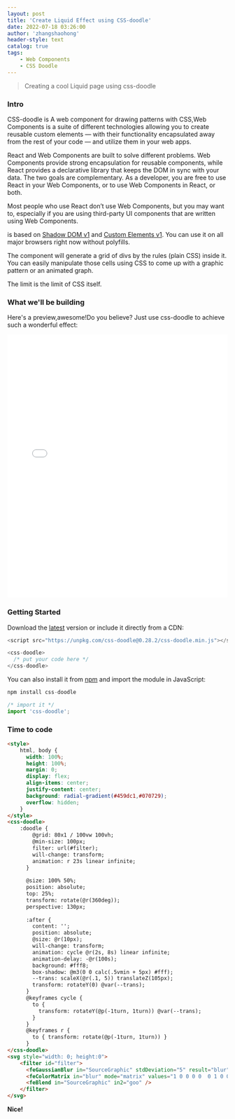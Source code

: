 ```yaml
---
layout: post
title: 'Create Liquid Effect using CSS-doodle'
date: 2022-07-18 03:26:00
author: 'zhangshaohong'
header-style: text
catalog: true
tags:
    - Web Components
    - CSS Doodle
---
```


> Creating a cool Liquid page using css-doodle

### Intro

CSS-doodle is A web component for drawing patterns with CSS,Web Components is a suite of different technologies allowing you to create reusable custom elements — with their functionality encapsulated away from the rest of your code — and utilize them in your web apps.

React and Web Components are built to solve different problems. Web Components provide strong encapsulation for reusable components, while React provides a declarative library that keeps the DOM in sync with your data. The two goals are complementary. As a developer, you are free to use React in your Web Components, or to use Web Components in React, or both.

Most people who use React don’t use Web Components, but you may want to, especially if you are using third-party UI components that are written using Web Components.

<css-doodle /> is based on [Shadow DOM v1](https://web.dev/shadowdom-v1/) and [Custom Elements v1](https://html.spec.whatwg.org/multipage/custom-elements.html#custom-elements). You can use it on all major browsers right now without polyfills.

The component will generate a grid of divs by the rules (plain CSS) inside it. You can easily manipulate those cells using CSS to come up with a graphic pattern or an animated graph.

The limit is the limit of CSS itself.

### What we'll be building

Here's a preview,awesome!Do you believe? Just use css-doodle to achieve such a wonderful effect:

<iframe width="100%" height="600" src="/html/water.html" frameborder="0" allowfullscreen></iframe>

### Getting Started

Download the [latest](https://cdn.jsdelivr.net/npm/css-doodle@0.28.2/css-doodle.min.js) version or include it directly from a CDN:

```javascript
<script src="https://unpkg.com/css-doodle@0.28.2/css-doodle.min.js"></script>

<css-doodle>
  /* put your code here */
</css-doodle>
```

You can also install it from [npm](http://npmjs.org/package/css-doodle) and import the module in JavaScript:

```javascript
npm install css-doodle

/* import it */
import 'css-doodle';
```

### Time to code

```html
<style>
    html, body { 
      width: 100%;
      height: 100%; 
      margin: 0;
      display: flex; 
      align-items: center; 
      justify-content: center;
      background: radial-gradient(#459dc1,#070729); 
      overflow: hidden;
    }
</style>
<css-doodle>
    :doodle {
        @grid: 80x1 / 100vw 100vh; 
        @min-size: 100px;
        filter: url(#filter); 
        will-change: transform;
        animation: r 23s linear infinite;
      }
    
      @size: 100% 50%;
      position: absolute;
      top: 25%;
      transform: rotate(@r(360deg));
      perspective: 130px; 
    
      :after {
        content: '';
        position: absolute;
        @size: @r(10px);
        will-change: transform;
        animation: cycle @r(2s, 8s) linear infinite;
        animation-delay: -@r(100s);
        background: #fff8;
        box-shadow: @m3(0 0 calc(.5vmin + 5px) #fff);
        --trans: scaleX(@r(.1, 5)) translateZ(105px);
        transform: rotateY(0) @var(--trans);
      }
      @keyframes cycle {
        to {
          transform: rotateY(@p(-1turn, 1turn)) @var(--trans);
        }
      }
      @keyframes r {
        to { transform: rotate(@p(-1turn, 1turn)) }
      }
</css-doodle>
<svg style="width: 0; height:0">
    <filter id="filter">
      <feGaussianBlur in="SourceGraphic" stdDeviation="5" result="blur" />
      <feColorMatrix in="blur" mode="matrix" values="1 0 0 0 0  0 1 0 00  0 0 1 0 0  0 0 0 18 -7" result="goo" />
      <feBlend in="SourceGraphic" in2="goo" />
    </filter>
</svg>

```

**Nice!**
